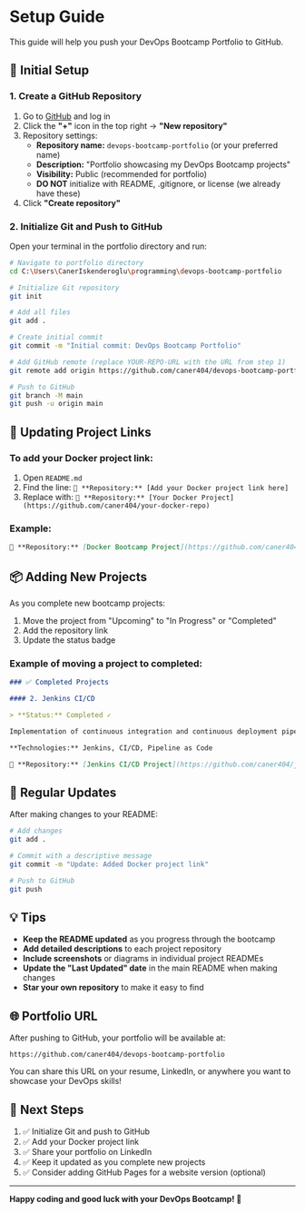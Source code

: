 # Setup Guide

This guide will help you push your DevOps Bootcamp Portfolio to GitHub.

## 📝 Initial Setup

### 1. Create a GitHub Repository

1. Go to [GitHub](https://github.com) and log in
2. Click the **"+"** icon in the top right → **"New repository"**
3. Repository settings:
   - **Repository name:** `devops-bootcamp-portfolio` (or your preferred name)
   - **Description:** "Portfolio showcasing my DevOps Bootcamp projects"
   - **Visibility:** Public (recommended for portfolio)
   - **DO NOT** initialize with README, .gitignore, or license (we already have these)
4. Click **"Create repository"**

### 2. Initialize Git and Push to GitHub

Open your terminal in the portfolio directory and run:

```bash
# Navigate to portfolio directory
cd C:\Users\CanerIskenderoglu\programming\devops-bootcamp-portfolio

# Initialize Git repository
git init

# Add all files
git add .

# Create initial commit
git commit -m "Initial commit: DevOps Bootcamp Portfolio"

# Add GitHub remote (replace YOUR-REPO-URL with the URL from step 1)
git remote add origin https://github.com/caner404/devops-bootcamp-portfolio.git

# Push to GitHub
git branch -M main
git push -u origin main
```

## 🔗 Updating Project Links

### To add your Docker project link:

1. Open `README.md`
2. Find the line: `🔗 **Repository:** [Add your Docker project link here]`
3. Replace with: `🔗 **Repository:** [Your Docker Project](https://github.com/caner404/your-docker-repo)`

### Example:

```markdown
🔗 **Repository:** [Docker Bootcamp Project](https://github.com/caner404/docker-bootcamp)
```

## 📦 Adding New Projects

As you complete new bootcamp projects:

1. Move the project from "Upcoming" to "In Progress" or "Completed"
2. Add the repository link
3. Update the status badge

### Example of moving a project to completed:

```markdown
### ✅ Completed Projects

#### 2. Jenkins CI/CD

> **Status:** Completed ✓

Implementation of continuous integration and continuous deployment pipelines using Jenkins.

**Technologies:** Jenkins, CI/CD, Pipeline as Code

🔗 **Repository:** [Jenkins CI/CD Project](https://github.com/caner404/jenkins-cicd)
```

## 🔄 Regular Updates

After making changes to your README:

```bash
# Add changes
git add .

# Commit with a descriptive message
git commit -m "Update: Added Docker project link"

# Push to GitHub
git push
```

## 💡 Tips

- **Keep the README updated** as you progress through the bootcamp
- **Add detailed descriptions** to each project repository
- **Include screenshots** or diagrams in individual project READMEs
- **Update the "Last Updated" date** in the main README when making changes
- **Star your own repository** to make it easy to find

## 🌐 Portfolio URL

After pushing to GitHub, your portfolio will be available at:

```
https://github.com/caner404/devops-bootcamp-portfolio
```

You can share this URL on your resume, LinkedIn, or anywhere you want to showcase your DevOps skills!

## 🎯 Next Steps

1. ✅ Initialize Git and push to GitHub
2. ✅ Add your Docker project link
3. ✅ Share your portfolio on LinkedIn
4. ✅ Keep it updated as you complete new projects
5. ✅ Consider adding GitHub Pages for a website version (optional)

---

**Happy coding and good luck with your DevOps Bootcamp! 🚀**
